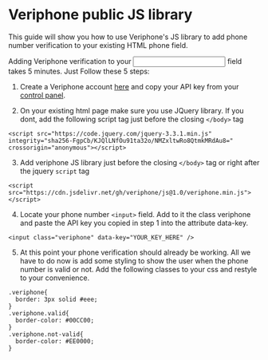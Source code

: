 # Veriphone public JS library
This guide will show you how to use Veriphone's JS library to add phone number verification to your existing HTML phone field. 

Adding Veriphone verification to your <input> field takes 5 minutes. Just Follow these 5 steps:

1. Create a Veriphone account [here](https://veriphone.io) and copy your API key from your [control panel](https://veriphone.io/cp).
 

2. On your existing html page make sure you use JQuery library. If you dont, add the following script tag just before the closing ```</body>``` tag
```
<script src="https://code.jquery.com/jquery-3.3.1.min.js" integrity="sha256-FgpCb/KJQlLNfOu91ta32o/NMZxltwRo8QtmkMRdAu8=" crossorigin="anonymous"></script>
```
 

3. Add veriphone JS library just before the closing ```</body>``` tag or right after the jquery ```script``` tag
```
<script src="https://cdn.jsdelivr.net/gh/veriphone/js@1.0/veriphone.min.js"></script>
```
 

4. Locate your phone number ```<input>``` field. Add to it the class veriphone and paste the API key you copied in step 1 into the attribute data-key.
```
<input class="veriphone" data-key="YOUR_KEY_HERE" />
```
 

5. At this point your phone verification should already be working. All we have to do now is add some styling to show the user when the phone number is valid or not. Add the following classes to your css and restyle to your convenience.
```
.veriphone{
  border: 3px solid #eee;
}
.veriphone.valid{
  border-color: #00CC00;
}
.veriphone.not-valid{
  border-color: #EE0000;
}
```
